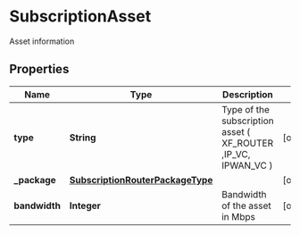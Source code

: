 

# SubscriptionAsset

Asset information

## Properties

| Name | Type | Description | Notes |
|------------ | ------------- | ------------- | -------------|
|**type** | **String** | Type of the subscription asset ( XF_ROUTER ,IP_VC, IPWAN_VC ) |  [optional] |
|**_package** | [**SubscriptionRouterPackageType**](SubscriptionRouterPackageType.md) |  |  [optional] |
|**bandwidth** | **Integer** | Bandwidth of the asset in Mbps |  [optional] |



